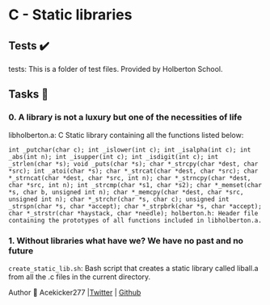 # C - Static libraries

## Tests ✔️
tests: This is a folder of test files. Provided by Holberton School.

## Tasks 🧾


### 0. A library is not a luxury but one of the necessities of life
libholberton.a: C Static library containing all the functions listed below:

`int _putchar(char c);
int _islower(int c);
int _isalpha(int c);
int _abs(int n);
int _isupper(int c);
int _isdigit(int c);
int _strlen(char *s);
void _puts(char *s);
char *_strcpy(char *dest, char *src);
int _atoi(char *s);
char *_strcat(char *dest, char *src);
char *_strncat(char *dest, char *src, int n);
char *_strncpy(char *dest, char *src, int n);
int _strcmp(char *s1, char *s2);
char *_memset(char *s, char b, unsigned int n);
char *_memcpy(char *dest, char *src, unsigned int n);
char *_strchr(char *s, char c);
unsigned int _strspn(char *s, char *accept);
char *_strpbrk(char *s, char *accept);
char *_strstr(char *haystack, char *needle);
holberton.h: Header file containing the prototypes of all functions included in libholberton.a.`

### 1. Without libraries what have we? We have no past and no future
`create_static_lib.sh`: Bash script that creates a static library called liball.a from all the .c files in the current directory.

Author 👤 
Acekicker277 |[Twitter](https://twitter.com/HaymoreAy?t=iI6aWw2a9dKoUss2BsZhJw&s=09) | [Github](https://github.com/Acekicker277)

